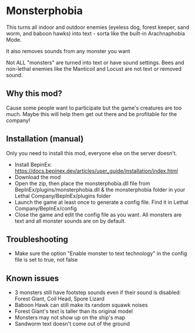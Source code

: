 # Monsterphobia

This turns all indoor and outdoor enemies (eyeless dog, forest keeper, sand worm, and baboon hawks) into text - sorta like the built-in Arachnaphobia Mode.

It also removes sounds from any monster you want

Not ALL "monsters" are turned into text or have sound settings. Bees and non-lethal enemies like the Manticoil and Locust are not text or removed sound.

## Why this mod?

Cause some people want to participate but the game's creatures are too much. Maybe this will help them get out there and be profitable for the company!

## Installation (manual)

Only you need to install this mod, everyone else on the server doesn't.

- Install BepinEx: https://docs.bepinex.dev/articles/user_guide/installation/index.html
- Download the mod
- Open the zip, then place the monsterphobia.dll file from BepInEx/plugins/monsterphobia.dll & the monsterphobia folder in your Lethal Company/BepInEx/plugins folder
- Launch the game at least once to generate a config file. Find it in Lethal Company/BepInEx/config
- Close the game and edit the config file as you want. All monsters are text and all monster sounds are on by default.

## Troubleshooting
- Make sure the option "Enable monster to text technology" in the config file is set to true, not false

## Known issues

- 3 monsters still have footstep sounds even if their sound is disabled: Forest Giant, Coil Head, Spore Lizard
- Baboon Hawk can still make its random squawk noises
- Forest Giant's text is taller than its original model
- Monsters may not show up on the ship's map
- Sandworm text doesn't come out of the ground
